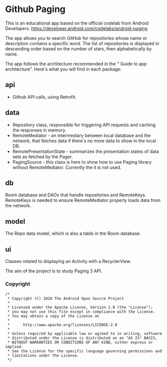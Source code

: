# Github Paging
This is an educational app based on the official codelab from Android Developers. 
https://developer.android.com/codelabs/android-paging

The app allows you to search GitHub for repositories whose name or description contains a specific 
word. The list of repositories is displayed in descending order based on the number of stars, 
then alphabetically by name.

The app follows the architecture recommended in the " Guide to app architecture". Here's what you
will find in each package:

## api
- Github API calls, using Retrofit.
 
## data
- Repository class, responsible for triggering API requests and caching the responses in memory.
- RemoteMediator - an intermediary between local database and the network, that fetches data if
there's no more data to show in the local DB. 
- RemotePresentationState - summarizes the presentation states of data sets as fetched by the Pager.
- PagingSource - this class is here to show how to use Paging library without RemoteMediator. Currently
the it is not used. 

## db
Room database and DAOs that handle repositories and RemoteKeys. RemoteKeys is needed to ensure RemoteMediator
properly loads data from the network. 

## model
The Repo data model, which is also a table in the Room database.

## ui
Classes related to displaying an Activity with a RecyclerView.

The aim of the project is to study Paging 3 API.

### Copyright
```text
/*
 * Copyright (C) 2018 The Android Open Source Project
 *
 * Licensed under the Apache License, Version 2.0 (the "License");
 * you may not use this file except in compliance with the License.
 * You may obtain a copy of the License at
 *
 *      http://www.apache.org/licenses/LICENSE-2.0
 *
 * Unless required by applicable law or agreed to in writing, software
 * distributed under the License is distributed on an "AS IS" BASIS,
 * WITHOUT WARRANTIES OR CONDITIONS OF ANY KIND, either express or implied.
 * See the License for the specific language governing permissions and
 * limitations under the License.
 */
```